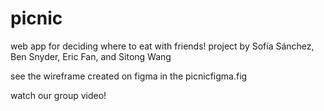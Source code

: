 # picnic
web app for deciding where to eat with friends!
project by Sofía Sánchez, Ben Snyder, Eric Fan, and Sitong Wang

see the wireframe created on figma in the picnicfigma.fig

watch our group video!


